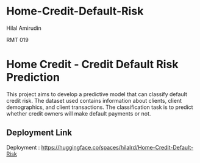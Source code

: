 # Home-Credit-Default-Risk

Hilal Amirudin

RMT 019

# Home Credit - Credit Default Risk Prediction

This project aims to develop a predictive model that can classify default credit risk. The dataset used contains information about clients, client demographics, and client transactions. The classification task is to predict whether credit owners will make default payments or not.

## Deployment Link
Deployment : https://huggingface.co/spaces/hilalrd/Home-Credit-Default-Risk
